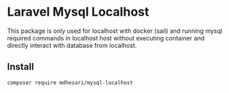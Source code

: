 # Laravel Mysql Localhost

This package is only used for localhost with docker (sail) and running mysql required commands in localhost host without executing container and directly interact with database from localhost.

## Install

```shell script
composer require mdhesari/mysql-localhost
```